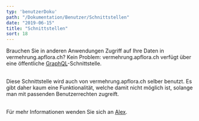 ```yaml
---
typ: 'benutzerDoku'
path: "/Dokumentation/Benutzer/Schnittstellen"
date: "2019-06-15"
title: "Schnittstellen"
sort: 18
---
```


Brauchen Sie in anderen Anwendungen Zugriff auf Ihre Daten in vermehrung.apflora.ch? Kein Problem: vermehrung.apflora.ch verfügt über eine öffentliche [GraphQL](https://github.com/facebook/graphql)-Schnittstelle.<br/><br/>

Diese Schnittstelle wird auch von vermehrung.apflora.ch selber benutzt. Es gibt daher kaum eine Funktionalität, welche damit nicht möglich ist, solange man mit passenden Benutzerrechten zugreift.<br/><br/>

Für mehr Informationen wenden Sie sich an [Alex](mailto:alex@gabriel-software.ch).